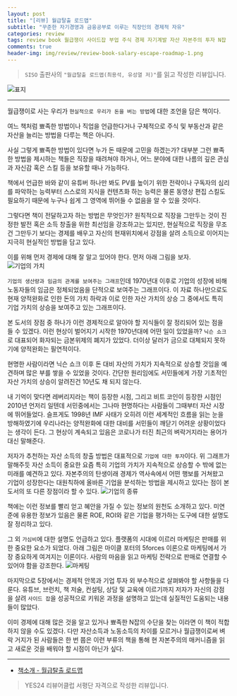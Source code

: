 ```yaml
---  
layout: post  
title: "[리뷰] 월급탈출 로드맵"  
subtitle: "꾸준한 자기경영과 금융공부로 이루는 직장인의 경제적 자유"  
categories: review  
tags: review book 월급쟁이 사이드잡 부업 주식 경제 자기계발 자산 자본주의 투자 N잡    
comments: true  
header-img: img/review/review-book-salary-escape-roadmap-1.png
---  
```

  
> `SISO` 출판사의 `"월급탈출 로드맵(최용석, 유성열 저)"`를 읽고 작성한 리뷰입니다.  

![표지](https://theorydb.github.io/assets/img/review/review-book-salary-escape-roadmap-1.png)  

---

월급쟁이로 사는 우리가 `현실적으로 우리가 돈을 버는 방법`에 대한 조언을 담은 책이다. 

여느 책처럼 뾰족한 방법이나 직업을 언급한다거나 구체적으로 주식 및 부동산과 같은 자산을 늘리는 방법을 다루는 책은 아니다. 

사실 그렇게 뾰족한 방법이 있다면 누가 돈 때문에 고민을 하겠는가? 대부분 그런 뾰족한 방법을 제시하는 책들은 직장을 때려쳐야 하거나, 어느 분야에 대한 나름의 깊은 관심과 자신감 혹은 스킬 등을 보유할 때나 가능하다. 

책에서 언급한 바와 같이 유튜버 하나만 봐도 PV를 높이기 위한 전략이나 구독자의 심리를 파악하는 능력부터 스스로의 지식을 컨텐츠화 하는 능력은 물론 동영상 편집 스킬도 필요하기 때문에 누구나 쉽게 그 영역에 뛰어들 수 없음을 알 수 있을 것이다.

그렇다면 책이 전달하고자 하는 방법은 무엇인가? 원칙적으로 직장을 그만두는 것이 진정한 발전 혹은 소득 창출을 위한 최선임을 강조하고는 있지만, 현실적으로 직장을 무조건 그만두기 보다는 경제를 배우고 자신의 현재위치에서 강점을 살려 소득으로 이어지는 지극히 현실적인 방법을 담고 있다.

이를 위해 먼저 경제에 대해 잘 알고 있어야 한다. 먼저 아래 그림을 보자.
![기업의 가치](https://theorydb.github.io/assets/img/review/review-book-salary-escape-roadmap-2.png)  

`기업의 생산량과 임금의 관계를 보여주는 그래프`인데 1970년대 이후로 기업의 성장에 비해 노동자들의 임금은 정체되었음을 단적으로 보여주는 그래프이다. 이 자료 하나만으로도 현재 양적완화로 인한 돈의 가치 하락과 이로 인한 자산 가치의 상승 그 중에서도 특히 기업 가치의 상승을 보여주고 있는 그래프이다. 

본 도서의 장점 중 하나가 이런 경제적으로 알아야 할 지식들이 잘 정리되어 있는 점을 들 수 있겠다. 이런 현상이 벌어지기 시작한 1970년대에 어떤 일이 있었을까? `닉슨 쇼크`로 대표되어 화자되는 금본위제의 폐지가 있었다. 더이상 달러가 금으로 대체되지 못하기에 양적완화는 필연적이다. 

현명한 사람이라면 닉슨 쇼크 이후 돈 대비 자산의 가치가 지속적으로 상승할 것임을 예견하며 많은 부를 쌓을 수 있었을 것이다. 간단한 원리임에도 서민들에게 가장 기초적인 자산 가치의 상승이 알려진건 10년도 채 되지 않는다. 

내 기억이 맞다면 레버리지라는 책이 등장한 시점, 그리고 비트 코인이 등장한 시점인 2010년 언저리 일텐데 서민중에서는 그나마 현명하다는 사람들이 그때부터 자산 시장에 뛰어들었다. 슬프게도 1998년 IMF 사태가 오히려 이런 세계적인 흐름을 읽는 눈을 방해하였기에 우리나라는 양적완화에 대한 대비를 서민들이 깨닫기 어려운 상황이었다는 생각이 든다. 그 현상이 계속되고 있음은 코로나가 터진 최근의 벼락거지라는 용어가 대신 말해준다.

저자가 추천하는 자산 소득의 창출 방법은 대표적으로 `기업에 대한 투자`이다. 위 그래프가 말해주듯 자산 소득이 중요한 요즘 특히 기업의 가치가 지속적으로 상승할 수 밖에 없는 미래를 예견하고 있다. 자본주의의 탄생이래 경제가 역사속에서 어떤 행보를 거쳐왔고 기업이 성장한다는 대원칙하에 올바른 기업을 분석하는 방법을 제시하고 있다는 점이 본 도서의 또 다른 장점이라 할 수 있다. 
![기업의 종류](https://theorydb.github.io/assets/img/review/review-book-salary-escape-roadmap-3.png)  

책에는 이런 정보를 빨리 얻고 혜안을 가질 수 있는 정보의 원천도 소개하고 있다. 미연준에 유용한 정보가 있음은 물론 ROE, ROI와 같은 기업을 평가하는 도구에 대한 설명도 잘 정리하고 있다.

그 외 `가심비`에 대한 설명도 언급하고 있다. 플랫폼의 시대에 이르러 마케팅은 판매를 위한 중요한 요소가 되었다. 아래 그림은 마이클 포터의 5forces 이론으로 마케팅에서 가장 중요하게 여겨지는 이론이다. 사람의 마음을 읽고 마케팅 전략으로 판매로 연결할 수 있어야 함을 강조한다.
![마케팅](https://theorydb.github.io/assets/img/review/review-book-salary-escape-roadmap-4.png)  

마지막으로 5장에서는 경제적 안목과 기업 투자 외 부수적으로 살펴봐야 할 사항들을 다룬다. 유튜브, 브런치, 책 저술, 컨설팅, 상담 및 교육에 이르기까지 저자가 자신의 강점을 살려 `사이드 잡`을 성공적으로 키워온 과정을 설명하고 있는데 실질적인 도움되는 내용들이 많았다. 

이미 경제에 대해 많은 것을 알고 있거나 뾰족한 N잡의 수단을 찾는 이라면 이 책이 적합하지 않을 수도 있겠다. 다만 자산소득과 노동소득의 차이를 모르거나 월급쟁이로써 벼락 거지가 된 사람들은 한 번 쯤은 이런 부류의 책을 통해 현 자본주의의 매커니즘을 읽고 새로운 것을 배워야 할 시점이 아닌가 싶다.

---

* [책소개 - 월급탈출 로드맵](http://www.yes24.com/Product/Goods/99398189?OzSrank=1)

> YES24 리뷰어클럽 서평단 자격으로 작성한 리뷰입니다.
